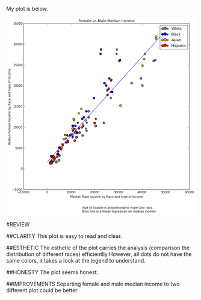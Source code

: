My plot is below.

![Alt text](Unknown.jpg)

#REVIEW

##CLARITY
This plot is easy to read and clear. 

##ESTHETIC
The esthetic of the plot carries the analysis (comparison the distribution of different races) efficientlly.However, all dots do not have the same colors, it takes a look at the legend to understand. 

##HONESTY
The plot seems honest.

##IMPROVEMENTS
Separting female and male median income to two different plot could be better. 
